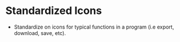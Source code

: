 # Standardized Icons

- Standardize on icons for typical functions in a program (i.e export, download, save, etc).
